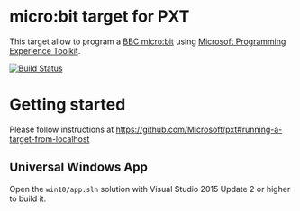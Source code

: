 # micro:bit target for PXT

This target allow to program a [BBC micro:bit](https://www.microbit.co.uk/) using 
[Microsoft Programming Experience Toolkit](https://github.com/Microsoft/pxt).

[![Build Status](https://travis-ci.org/Microsoft/pxt-microbit.svg?branch=master)](https://travis-ci.org/Microsoft/pxt-microbit)

# Getting started

Please follow instructions at https://github.com/Microsoft/pxt#running-a-target-from-localhost 

## Universal Windows App

Open the ``win10/app.sln`` solution with Visual Studio 2015 Update 2 or higher to build it.